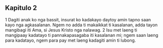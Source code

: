 Kapitulo 2
----------

1 Dagiti anak ko nga bassit, insurat ko kadakayo daytoy amin tapno saan kayo nga agkasalanan. Ngem no adda ti makaikkat ti kasalanan, adda tayon mangibagi iti Ama, si Jesus Kristo nga nalawag.
2 Isu met laeng ti mangipaay kadatayo ti pannakapasagaba iti kasalanan mi; ngem saan laeng para kadatayo, ngem para pay met laeng kadagiti amin ti lubong.

